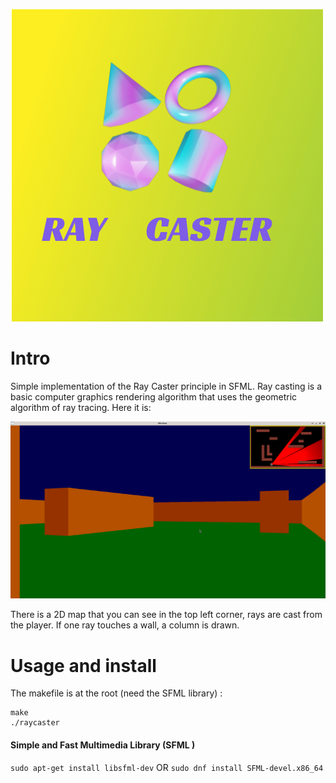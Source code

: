 ![Banner](asset/banner.png)
# Intro

Simple implementation of the Ray Caster principle in SFML. 
Ray casting is a basic computer graphics rendering algorithm that uses the geometric algorithm of ray tracing. 
Here it is:

![ex](asset/ex.jpg)

There is a 2D map that you can see in the top left corner, rays are cast from the player. If one ray touches a wall, a column is drawn.


# Usage and install

The makefile is at the root (need the SFML library) :
```
make 
./raycaster
```

#### Simple and Fast Multimedia Library (SFML )
`sudo apt-get install libsfml-dev`
OR
`sudo dnf install SFML-devel.x86_64`

